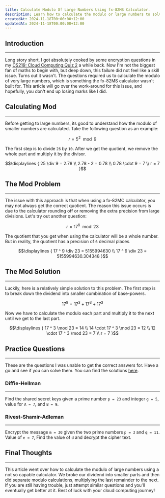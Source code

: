 ```yaml
---
title: Calculate Modulo Of Large Numbers Using fx-82MS Calculator.
description: Learn how to calculate the modulo or large numbers to solve Diffie-Hellman and RSA algorithm questions in cloud computing.
createdAt: 2024-11-18T00:00:00+12:00
updatedAt: 2024-11-18T00:00:00+12:00
---
```


## Introduction

---

Long story short, I got absolutely cooked by some encryption questions in my [CS219: Cloud Computing Quiz 2](https://drive.google.com/file/d/143koLXj4qHt24CO3Dk_8gdumALmVcx90/view?usp=sharing) a while back. Now I'm not the biggest fan of maths to begin with, but deep down, this failure did not feel like a skill issue. Turns out it wasn't. The questions required us to calculate the modulo of very large numbers, which is something the fx-82MS calculator wasn't built for. This article will go over the work-around for this issue, and hopefully, you don't end up losing marks like I did.

## Calculating Mod

---

Before getting to large numbers, its good to understand how the modulo of smaller numbers are calculated. Take the following question as an example:

```math
r = 5 ^ 2 \mod {9} 
```

The first step is to divide `26` by `10`. After we get the quotient, we remove the whole part and multiply it by the divisor.

```math
\displaylines
{
    25 \div 9 = 2.78  \\ 
    2.78 - 2 = 0.78   \\ 
    0.78 \cdot 9 = 7  \\ 
    r = 7
}
```

## The Mod Problem

---

The issue with this approach is that when using a fx-82MC calculator, you may not always get the correct quotient. The reason this issue occurs is due to the calculator rounding off or removing the extra precision from large divisions. Let's try out another question:

```math
r = 17 ^ 9 \mod 23
```

The quotient that you get when using the calculator will be a whole number. But in reality, the quotient has a precision of `6` decimal places.

```math
\displaylines
{
    17 ^ 9 \div 23 = 5155994630 \\
    17 ^ 9 \div 23 = 5155994630.304348
}
```

## The Mod Solution

---

Luckily, here is a relatively simple solution to this problem. The first step is to break down the dividend into smaller combination of base-powers.

```math
17 ^ 9 = 17 ^ 3 + 17 ^ 3 + 17 ^ 3 
```

Now we have to calculate the modulo each part and multiply it to the next until we get to the last part.

```math
\displaylines
{
17 ^ 3 \mod 23 = 14 \\
14 \cdot 17 ^ 3 \mod 23 = 12 \\
12 \cdot 17 ^ 3 \mod 23 = 7 \\
r = 7
}
```

## Practice Questions

---

These are the questions I was unable to get the correct answers for. Have a go and see if you can solve them. You can find the solutions [here](https://drive.google.com/file/d/1WZDuQAQYXFOIyE4P8IqdrPgZ4izAUvxW/view?usp=drive_link).

### Diffie-Hellman

---

Find the shared secret keys given a prime number `p = 23` and integer `g = 5`, value for `A = 7`, and `B = 9`.

###  Rivest-Shamir-Adleman

---

Encrypt the message `m = 30` given the two prime numbers `p = 3` and `q = 11`. Value of `e = 7`, Find the value of `d` and decrypt the cipher text.

## Final Thoughts

---

This article went over how to calculate the modulo of large numbers using a not so capable calculator. We broke our dividend into smaller parts and then did separate modulo calculations, multiplying the last remainder to the next. If you are still having trouble, just attempt similar questions and you'll eventually get better at it. Best of luck with your cloud computing journey!